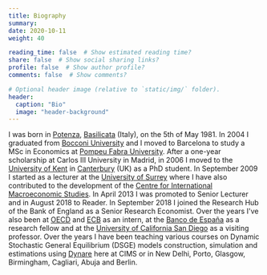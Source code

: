 ```yaml
---
title: Biography
summary:
date: 2020-10-11
weight: 40

reading_time: false  # Show estimated reading time?
share: false  # Show social sharing links?
profile: false  # Show author profile?
comments: false  # Show comments?

# Optional header image (relative to `static/img/` folder).
header:
  caption: "Bio"
  image: "header-background"
---
```

I was born in <a href="http://en.wikipedia.org/wiki/Potenza">Potenza</a>, <a href="http://en.wikipedia.org/wiki/Basilicata">Basilicata</a> (Italy), on the 5th of May 1981.
               In 2004 I graduated from <a href="http://www.unibocconi.eu/wps/wcm/connect/SitoPubblico_EN/Navigation+Tree/Home">Bocconi University</a> and I moved to Barcelona to study a MSc in Economics at <a href="http://www.upf.edu">Pompeu Fabra University</a>. After a one-year scholarship at Carlos III University in Madrid, in 2006 I moved to the <a href="http://www.kent.ac.uk/economics/">University of Kent</a> in <a href="http://en.wikipedia.org/wiki/Canterbury">Canterbury</a> (UK) as a PhD student. 
               In September 2009 I started as a lecturer at the <a href="http://www.surrey.ac.uk/school-economics">University of Surrey</a> where I have also contributed to the development of the <a href="http://www.surrey.ac.uk/economics/research/groups/centreinternationalmacro/index.htm">Centre for International Macroeconomic Studies</a>. In April 2013 I was promoted to Senior Lecturer and in August 2018 to Reader.
               In September 2018 I joined the Research Hub of the Bank of England as a Senior Research Economist.
               Over the years I've also been at <a href="http://www.oecd.org">OECD</a> and <a href="http://www.ecb.int/">ECB</a> as an intern, at the <a href="http://www.bde.es/investigador/home.htm">Banco de España</a>
               as a research fellow and at the <a href="http://economics.ucsd.edu">University of California San Diego</a> as a visiting professor. Over the years I have been teaching various courses on Dynamic Stochastic General Equilibrium (DSGE) models construction, simulation and estimations using <a href="http://www.dynare.org">Dynare</a> here at CIMS or in New Delhi, Porto, Glasgow, Birmingham, Cagliari, Abuja and Berlin. 


